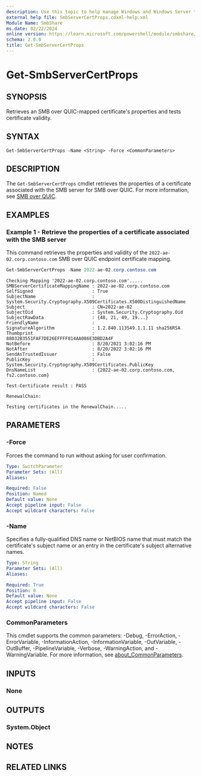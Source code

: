 ```yaml
---
description: Use this topic to help manage Windows and Windows Server technologies with Windows PowerShell.
external help file: SmbServerCertProps.cdxml-help.xml
Module Name: SmbShare
ms.date: 02/22/2024
online version: https://learn.microsoft.com/powershell/module/smbshare/get-smbservercertprops?view=windowsserver2025-ps&wt.mc_id=ps-gethelp
schema: 2.0.0
title: Get-SmbServerCertProps
---
```


# Get-SmbServerCertProps

## SYNOPSIS
Retrieves an SMB over QUIC-mapped certificate's properties and tests certificate validity.

## SYNTAX

```
Get-SmbServerCertProps -Name <String> -Force <CommonParameters>
```

## DESCRIPTION

The `Get-SmbServerCertProps` cmdlet retrieves the properties of a certificate associated with the
SMB server for SMB over QUIC. For more information, see [SMB over QUIC](https://aka.ms/smboverquic).

## EXAMPLES

### Example 1 - Retrieve the properties of a certificate associated with the SMB server

This command retrieves the properties and validity of the `2022-ae-02.corp.contoso.com` SMB over
QUIC endpoint certificate mapping.

```powershell
Get-SmbServerCertProps -Name 2022-ae-02.corp.contoso.com
```

```output
Checking Mapping '2022-ae-02.corp.contoso.com'.....
SMBServerCertificateMappingName : 2022-ae-02.corp.contoso.com
SelfSigned                      : True
SubjectName                     : System.Security.Cryptography.X509Certificates.X500DistinguishedName
Subject                         : CN=2022-ae-02
SubjectOid                      : System.Security.Cryptography.Oid
SubjectRawData                  : {48, 21, 49, 19...}
FriendlyName                    :
SignatureAlgorithm              : 1.2.840.113549.1.1.11 sha256RSA
Thumbprint                      : 88032B3551FAF7DE26EFFFF814AA086E3DBD2A4F
NotBefore                       : 8/20/2021 3:02:16 PM
NotAfter                        : 8/20/2022 3:02:16 PM
SendAsTrustedIssuer             : False
PublicKey                       : System.Security.Cryptography.X509Certificates.PublicKey
DnsNameList                     : {2022-ae-02.corp.contoso.com, fs2.contoso.com}

Test-Certificate result : PASS

RenewalChain:

Testing certificates in the RenewalChain.....
```

## PARAMETERS

### -Force

Forces the command to run without asking for user confirmation.

```yaml
Type: SwitchParameter
Parameter Sets: (All)
Aliases:

Required: False
Position: Named
Default value: None
Accept pipeline input: False
Accept wildcard characters: False
```

### -Name

Specifies a fully-qualified DNS name or NetBIOS name that must match the certificate's subject name
or an entry in the certificate's subject alternative names.

```yaml
Type: String
Parameter Sets: (All)
Aliases:

Required: True
Position: 0
Default value: None
Accept pipeline input: False
Accept wildcard characters: False
```

### CommonParameters

This cmdlet supports the common parameters: -Debug, -ErrorAction, -ErrorVariable,
-InformationAction, -InformationVariable, -OutVariable, -OutBuffer, -PipelineVariable, -Verbose,
-WarningAction, and -WarningVariable. For more information, see
[about_CommonParameters](http://go.microsoft.com/fwlink/?LinkID=113216).

## INPUTS

### None

## OUTPUTS

### System.Object

## NOTES

## RELATED LINKS

